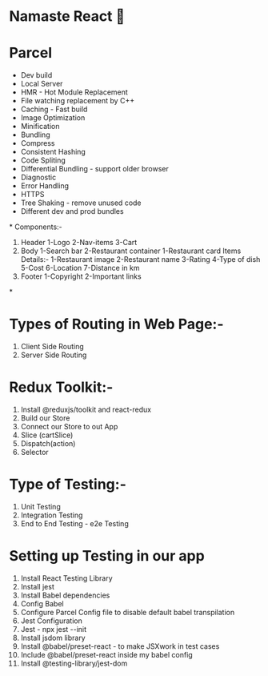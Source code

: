 # Namaste React 🚀

# Parcel

- Dev build
- Local Server
- HMR - Hot Module Replacement
- File watching replacement by C++
- Caching - Fast build
- Image Optimization
- Minification
- Bundling
- Compress
- Consistent Hashing
- Code Spliting
- Differential Bundling - support older browser
- Diagnostic
- Error Handling
- HTTPS
- Tree Shaking - remove unused code
- Different dev and prod bundles

\*
Components:-

1. Header
   1-Logo
   2-Nav-items
   3-Cart
2. Body
   1-Search bar
   2-Restaurant container
   1-Restaurant card
   Items Details:-
   1-Restaurant image
   2-Restaurant name
   3-Rating
   4-Type of dish
   5-Cost
   6-Location
   7-Distance in km
3. Footer
   1-Copyright
   2-Important links

\*

# Types of Routing in Web Page:-

1. Client Side Routing
2. Server Side Routing

# Redux Toolkit:-

1. Install @reduxjs/toolkit and react-redux
2. Build our Store
3. Connect our Store to out App
4. Slice (cartSlice)
5. Dispatch(action)
6. Selector

# Type of Testing:-

1. Unit Testing
2. Integration Testing
3. End to End Testing - e2e Testing

# Setting up Testing in our app

1. Install React Testing Library
2. Install jest
3. Install Babel dependencies
4. Config Babel
5. Configure Parcel Config file to disable default babel transpilation
6. Jest Configuration
7. Jest - npx jest --init
8. Install jsdom library
9. Install @babel/preset-react - to make JSXwork in test cases
10. Include @babel/preset-react inside my babel config
11. Install @testing-library/jest-dom
